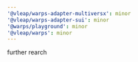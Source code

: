 ```yaml
---
'@vleap/warps-adapter-multiversx': minor
'@vleap/warps-adapter-sui': minor
'@warps/playground': minor
'@vleap/warps': minor
---
```


further rearch
